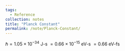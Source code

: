 ```yaml
---
tags:
  - Reference
collection: notes
title: "Planck Constant"
permalink: /note/Planck-Constant/
---
```

$\hbar = 1.05 \times 10^{-34}$ J-s $= 0.66 \times 10^{-15}$ eV-s $= 0.66$ eV-fs

